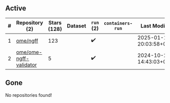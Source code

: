 ## Active
| # | Repository (2) | Stars (128) | Dataset | `run` (2) | `containers-run` | Last Modified |
| --- | --- | --- | --- | --- | --- | --- |
| 1 | [ome/ngff](https://github.com/ome/ngff) | 123 |  | :heavy_check_mark: |  | 2025-01-11 20:03:58+00:00 |
| 2 | [ome/ome-ngff-validator](https://github.com/ome/ome-ngff-validator) | 5 |  | :heavy_check_mark: |  | 2024-10-28 14:43:03+00:00 |

## Gone
No repositories found!
